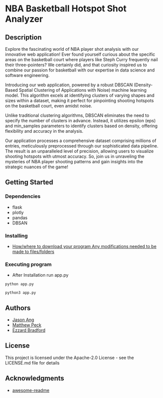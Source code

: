 # NBA Basketball Hotspot Shot Analyzer
 

## Description

Explore the fascinating world of NBA player shot analysis with our innovative web application! Ever found yourself curious about the specific areas on the basketball court where players like Steph Curry frequently nail their three-pointers? We certainly did, and that curiosity inspired us to combine our passion for basketball with our expertise in data science and software engineering.

Introducing our web application, powered by a robust DBSCAN (Density-Based Spatial Clustering of Applications with Noise) machine learning model. This algorithm excels at identifying clusters of varying shapes and sizes within a dataset, making it perfect for pinpointing shooting hotspots on the basketball court, even amidst noise.

Unlike traditional clustering algorithms, DBSCAN eliminates the need to specify the number of clusters in advance. Instead, it utilizes epsilon (eps) and min_samples parameters to identify clusters based on density, offering flexibility and accuracy in the analysis.

Our application processes a comprehensive dataset comprising millions of entries, meticulously preprocessed through our sophisticated data pipeline. The result is an unparalleled level of precision, allowing users to visualize shooting hotspots with utmost accuracy. So, join us in unraveling the mysteries of NBA player shooting patterns and gain insights into the strategic nuances of the game!

## Getting Started

### Dependencies

* flask
* plotly
* pandas
* DBSAN

### Installing

* [How/where to download your program Any modifications needed to be made to files/folders](https://github.com/jasonavatarang/GTHackathon2024/blob/main/INSTALLATION.md)

### Executing program

* After Installation run app.py
```
python app.py
```
```
python3 app.py
```

## Authors


* [Jason Ang ](https://)
* [Matthew Peck](https://)
* [Ezzard Bradford](https://)


## License

This project is licensed under the Apache-2.0 License - see the LICENSE.md file for details

## Acknowledgments

* [awesome-readme](https://github.com/matiassingers/awesome-readme)
